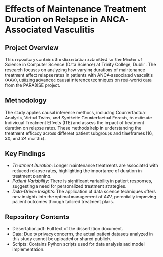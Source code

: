 # Effects of Maintenance Treatment Duration on Relapse in ANCA-Associated Vasculitis

## Project Overview
This repository contains the dissertation submitted for the Master of Science in Computer Science (Data Science) at Trinity College, Dublin. The research focuses on analyzing how varying durations of maintenance treatment affect relapse rates in patients with ANCA-associated vasculitis (AAV), utilizing advanced causal inference techniques on real-world data from the PARADISE project.

## Methodology
The study applies causal inference methods, including Counterfactual Analysis, Virtual Twins, and Synthetic Counterfactual Forests, to estimate Individual Treatment Effects (ITE) and assess the impact of treatment duration on relapse rates. These methods help in understanding the treatment efficacy across different patient subgroups and timeframes (16, 20, and 24 months).

## Key Findings
- *Treatment Duration*: Longer maintenance treatments are associated with reduced relapse rates, highlighting the importance of duration in treatment planning.
- *Patient Variability*: There is significant variability in patient responses, suggesting a need for personalized treatment strategies.
- *Data-Driven Insights*: The application of data science techniques offers new insights into the optimal management of AAV, potentially improving patient outcomes through tailored treatment plans.

## Repository Contents
- Dissertation.pdf: Full text of the dissertation document.
- Data: Due to privacy concerns, the actual patient datasets analyzed in this study cannot be uploaded or shared publicly.
- Scripts: Contains Python scripts used for data analysis and model implementation.
